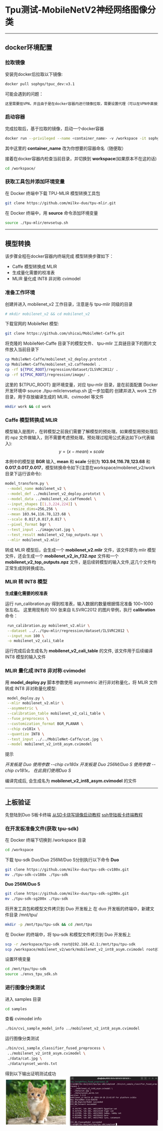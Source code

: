 # Tpu测试-MobileNetV2神经网络图像分类
---
## docker环境配置
### 拉取镜像
安装完docker后拉取以下镜像:
```bash
docker pull sophgo/tpuc_dev:v3.1
```
可能会遇到的问题：
```markdown
这里需要挂VPN，并且由于是在docker容器内进行镜像拉取，需要设置代理（可以在VPN中直接开启TUN模式，如果开启失败，则需要给VPN内核加权限）
```
### 启动容器
完成拉取后，基于拉取的镜像，启动一个docker容器
```bash
docker run --privileged --name <container_name> -v /workspace -it sophgo/tpuc_dev:v3.1
```
其中这里的 **container_name** 改为你想要的容器命名（随便取）

接着在docker容器内检查当前目录，并切换到 **workspace**(如果原本不在这的话)
```bash
cd /workspace/
``` 
### 获取工具包并添加环境变量
在 Docker 终端中下载 TPU-MLIR 模型转换工具包
```bash
git clone https://github.com/milkv-duo/tpu-mlir.git
```
在 Docker 终端中，用 **source** 命令添加环境变量
```bash
source ./tpu-mlir/envsetup.sh
```
---
## 模型转换
该步骤全程在docker容器内终端完成
模型转换步骤如下：

 - Caffe 模型转换成 MLIR
 - 生成量化需要的校准表
 - MLIR 量化成 INT8 非对称 cvimodel

### 准备工作环境
创建并进入 mobilenet_v2 工作目录，注意是与 tpu-mlir 同级的目录
```bash
# mkdir mobilenet_v2 && cd mobilenet_v2
```
下载官网的 MobileNet 模型:
```bash
git clone https://github.com/shicai/MobileNet-Caffe.git
```
将克隆的 MobileNet-Caffe 目录下的模型文件、 tpu-mlir 工具链目录下的图片文件放入当前目录下
```bash
cp MobileNet-Caffe/mobilenet_v2_deploy.prototxt .
cp MobileNet-Caffe/mobilenet_v2.caffemodel .
cp -rf ${TPUC_ROOT}/regression/dataset/ILSVRC2012/ .
cp -rf ${TPUC_ROOT}/regression/image/ .
```
这里的 ${TPUC_ROOT} 是环境变量，对应 tpu-mlir 目录，是在前面配置 Docker 开发环境中 source ./tpu-mlir/envsetup.sh 这一步加载的
创建并进入 work 工作目录，用于存放编译生成的 MLIR、cvimodel 等文件

```bash
mkdir work && cd work
```
   
### Caffe 模型转换成 MLIR
模型输入是图片，在转模型之前我们需要了解模型的预处理。如果模型用预处理后的 npz 文件做输入，则不需要考虑预处理。预处理过程用公式表达如下($x$代表输入): $$ y = (x-mean)\times scale $$

本例中的模型是 **BGR** 输入, **mean** 和 **scale** 分别为 **103.94**,**116.78**,**123.68** 和 **0.017**,**0.017**,**0.017**，模型转换命令如下(注意在workspace/mobilenet_v2/work目录下运行该命令):
```bash
model_transform.py \
 --model_name mobilenet_v2 \
 --model_def ../mobilenet_v2_deploy.prototxt \
 --model_data ../mobilenet_v2.caffemodel \
 --input_shapes [[1,3,224,224]] \
 --resize_dims=256,256 \
 --mean 103.94,116.78,123.68 \
 --scale 0.017,0.017,0.017 \
 --pixel_format bgr \
 --test_input ../image/cat.jpg \
 --test_result mobilenet_v2_top_outputs.npz \
 --mlir mobilenet_v2.mlir
```
转成 MLIR 模型后，会生成一个 **mobilenet_v2.mlir** 文件，该文件即为 mlir 模型文件，还会生成一个 **mobilenet_v2_in_f32.npz** 文件和一个 **mobilenet_v2_top_outputs.npz** 文件，是后续转模型的输入文件,这几个文件均正常生成则转换成功。

### MLIR 转 INT8 模型
**生成量化需要的校准表**

运行 run_calibration.py 得到校准表，输入数据的数量根据情况准备 100~1000 张左右。 这里用现有的 100 张来自 ILSVRC2012 的图片举例，执行 **calibration** 命令：
```bash
 run_calibration.py mobilenet_v2.mlir \
 --dataset ../../tpu-mlir/regression/dataset/ILSVRC2012 \
 --input_num 100 \
 -o mobilenet_v2_cali_table
```
运行完成后会生成名为 **mobilenet_v2_cali_table** 的文件, 该文件用于后续编译 INT8 模型的输入文件

### MLIR 量化成 INT8 非对称 cvimodel

用 **model_deploy.py** 脚本参数使用 asymmetric 进行非对称量化，将 MLIR 文件转成 INT8 非对称量化模型:
```bash
 model_deploy.py \
 --mlir mobilenet_v2.mlir \
 --asymmetric \
 --calibration_table mobilenet_v2_cali_table \
 --fuse_preprocess \
 --customization_format BGR_PLANAR \
 --chip cv181x \
 --quantize INT8 \
 --test_input ../../MobileNet-Caffe/cat.jpg \
 --model mobilenet_v2_int8_asym.cvimodel
```
提示

*开发板是 Duo 使用参数 --chip cv180x* 
*开发板是 Duo 256M/Duo S 使用参数 --chip cv181x。*
*在此我们使用Duo S*

编译完成后, 会生成名为 **mobilenet_v2_int8_asym.cvimodel** 的文件

---
## 上板验证
先登陆到Duo S板卡终端
[从SD卡烧写镜像启动教程](https://milkv.io/zh/docs/duo/getting-started/boot)
[ssh登陆板卡终端教程](https://milkv.io/zh/docs/duo/getting-started/setup)

### 在开发板准备文件(获取 tpu-sdk)
在 Docker 终端下切换到 /workspace 目录
```bash
cd /workspace
```
下载 tpu-sdk Duo/Duo 256M/Duo S分别执行以下命令
**Duo** 
```bash
git clone https://github.com/milkv-duo/tpu-sdk-cv180x.git
mv ./tpu-sdk-cv180x ./tpu-sdk
```
**Duo 256M/Duo S**
```bash
git clone https://github.com/milkv-duo/tpu-sdk-sg200x.git
mv ./tpu-sdk-sg200x ./tpu-sdk
```
将开发工具包和模型文件拷贝到 Duo 开发板上
在 duo 开发板的终端中，新建文件目录 /mnt/tpu/
```bash
mkdir -p /mnt/tpu/tpu-sdk && cd /mnt/tpu
```
在 Docker 的终端中，将 tpu-sdk 和模型文件拷贝到 Duo 开发板上
```bash
scp -r /workspace/tpu-sdk root@192.168.42.1:/mnt/tpu/tpu-sdk
scp /workspace/mobilenet_v2/work/mobilenet_v2_int8_asym.cvimodel root@192.168.42.1:/mnt/tpu/tpu-sdk/
```
设置环境变量
```bash
cd /mnt/tpu/tpu-sdk
source ./envs_tpu_sdk.sh
```

### 进行图像分类测试
进入 samples 目录
```bash
cd samples
```
查看 cvimodel info
```bash
./bin/cvi_sample_model_info ../mobilenet_v2_int8_asym.cvimodel
```
运行图像分类测试
```bash
./bin/cvi_sample_classifier_fused_preprocess \
 ../mobilenet_v2_int8_asym.cvimodel \
 ./data/cat.jpg \
 ./data/synset_words.txt
```

得到以下输出证明测试成功
![测试成功输出](cat-test.jpg)

















